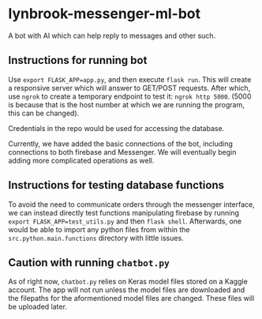 # lynbrook-messenger-ml-bot
A bot with AI which can help reply to messages and other such.

## Instructions for running bot

Use ```export FLASK_APP=app.py```, and then execute ```flask run```. This will create a responsive server which will answer to GET/POST requests. After which, use ```ngrok``` to create a temporary endpoint to test it: ```ngrok http 5000```. (5000 is because that is the host number at which we are running the program, this can be changed).

Credentials in the repo would be used for accessing the database.

Currently, we have added the basic connections of the bot, including connections to both firebase and Messenger. We will eventually begin adding more complicated operations as well.

## Instructions for testing database functions

To avoid the need to communicate orders through the messenger interface, we can instead directly test functions manipulating firebase by running ```export FLASK_APP=test_utils.py``` and then ```flask shell```. Afterwards, one would be able to import any python files from within the ```src.python.main.functions``` directory with little issues. 

## Caution with running ```chatbot.py```

As of right now, ```chatbot.py``` relies on Keras model files stored on a Kaggle account. The app will not run unless the model files are downloaded and the filepaths for the aformentioned model files are changed. These files will be uploaded later.
